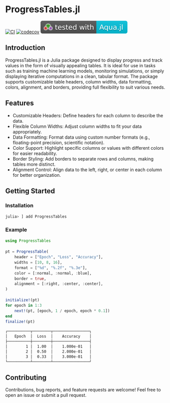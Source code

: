 # ProgressTables.jl

[![CI](https://github.com/raphasampaio/ProgressTables.jl/actions/workflows/CI.yml/badge.svg)](https://github.com/raphasampaio/ProgressTables.jl/actions/workflows/CI.yml)
[![codecov](https://codecov.io/gh/raphasampaio/ProgressTables.jl/graph/badge.svg?token=7tA9ajgsLf)](https://codecov.io/gh/raphasampaio/ProgressTables.jl)
[![Aqua](https://raw.githubusercontent.com/JuliaTesting/Aqua.jl/master/badge.svg)](https://github.com/JuliaTesting/Aqua.jl)

## Introduction

ProgressTables.jl is a Julia package designed to display progress and track values in the form of visually appealing tables. It is ideal for use in tasks such as training machine learning models, monitoring simulations, or simply displaying iterative computations in a clean, tabular format. The package supports customizable table headers, column widths, data formatting, colors, alignment, and borders, providing full flexibility to suit various needs.

## Features

- Customizable Headers: Define headers for each column to describe the data.
- Flexible Column Widths: Adjust column widths to fit your data appropriately.
- Data Formatting: Format data using custom number formats (e.g., floating-point precision, scientific notation).
- Color Support: Highlight specific columns or values with different colors for easier readability.
- Border Styling: Add borders to separate rows and columns, making tables more distinct.
- Alignment Control: Align data to the left, right, or center in each column for better organization.

## Getting Started

### Installation

```julia
julia> ] add ProgressTables
```

### Example

```julia
using ProgressTables

pt = ProgressTable(
    header = ["Epoch", "Loss", "Accuracy"],
    widths = [10, 8, 16],
    format = ["%d", "%.2f", "%.3e"],
    color = [:normal, :normal, :blue],
    border = true,
    alignment = [:right, :center, :center],
)

initialize!(pt)
for epoch in 1:3
    next!(pt, [epoch, 1 / epoch, epoch * 0.1])
end
finalize!(pt)
```

```console
┌──────────┬────────┬────────────────┐
│   Epoch  │  Loss  │    Accuracy    │
├──────────┼────────┼────────────────┤
│        1 │  1.00  │    1.000e-01   │
│        2 │  0.50  │    2.000e-01   │
│        3 │  0.33  │    3.000e-01   │
└──────────┴────────┴────────────────┘
```

## Contributing

Contributions, bug reports, and feature requests are welcome! Feel free to open an issue or submit a pull request.